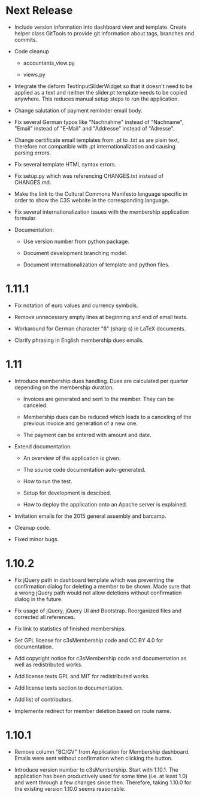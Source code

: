Next Release
============

- Include version information into dashboard view and template. Create
  helper class GitTools to provide git information about tags, branches and
  commits.

- Code cleanup

  - accountants_view.py

  - views.py

- Integrate the deform TextInputSliderWidget so that it doesn't need
  to be applied as a text and neither the slider.pt template needs to
  be copied anywhere. This reduces manual setup steps to run the
  application.

- Change salutation of payment reminder email body.

- Fix several German typos like "Nachnahme" instead of "Nachname", "Email"
  instead of "E-Mail" and "Addresse" instead of "Adresse".

- Change certificate email templates from .pt to .txt as are plain
  text, therefore not compatible with .pt internationalization and causing 
  parsing errors.

- Fix several template HTML syntax errors.

- Fix setup.py which was referencing CHANGES.txt instead of CHANGES.md.

- Make the link to the Cultural Commons Manifesto language specific in order
  to show the C3S website in the corresponding language.

- Fix several internationalization issues with the membership application
  formular.

- Documentation:

  - Use version number from python package.

  - Document development branching model.

  - Document internationalization of template and python files.



1.11.1
======

- Fix notation of euro values and currency symbols.

- Remove unnecessary empty lines at beginning and end of email texts.

- Workaround for German character "ß" (sharp s) in LaTeX documents.

- Clarify phrasing in English membership dues emails.



1.11
====

- Introduce membership dues handling. Dues are calculated per quarter
  depending on the membership duration.

  - Invoices are generated and sent to the member. They can be canceled.

  - Membership dues can be reduced which leads to a canceling of the previous
    invoice and generation of a new one.

  - The payment can be entered with amount and date.

- Extend documentation.

  - An overview of the application is given.

  - The source code documentation auto-generated.

  - How to run the test.

  - Setup for development is descibed.

  - How to deploy the application onto an Apache server is explained.

- Invitation emails for the 2015 general assembly and barcamp.

- Cleanup code.

- Fixed minor bugs.



1.10.2
======

- Fix jQuery path in dashboard template which was preventing the
  confirmation dialog for deleting a member to be shown. Made sure that
  a wrong jQuery path would not allow deletions without confirmation dialog
  in the future.

- Fix usage of jQuery, jQuery UI and Bootstrap. Reorganized files and
  corrected all references.

- Fix link to statistics of finished memberships.

- Set GPL license for c3sMembership code and CC BY 4.0 for documentation.

- Add copyright notice for c3sMembership code and documentation as well
  as redistributed works.

- Add license texts GPL and MIT for redistributed works.

- Add license texts section to documentation.

- Add list of contributors.

- Implemente redirect for member deletion based on route name.



1.10.1
======

- Remove column "BC/GV" from Application for Membership dashboard. Emails
  were sent without confirmation when clicking the button.

- Introduce version number to c3sMembership. Start with 1.10.1. The
  application has been productively used for some time (i.e. at least 1.0)
  and went through a few changes since then. Therefore, taking 1.10.0 for
  the existing version 1.10.0 seems reasonable.
